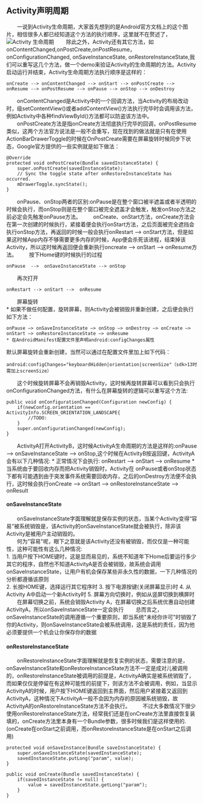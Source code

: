 ## Activity声明周期
　　一说到Activity生命周期，大家首先想到的是Android官方文档上的这个图片，相信很多人都已经知道这个方法的执行顺序，这里就不在赘述了，
![Activity 生命周期](http://7xp6n9.com1.z0.glb.clouddn.com/PY6X_K7_VNCHK%24TM~2CMEV.png)
　　除此之外，Activity还有其它方法，如onContentChanged,onPostCreate,onPostResume，onConfigurationChanged, onSaveInstanceState, onRestoreInstanceState,我们可以重写这几个方法，做一个demo来验证Activity的生命周期的方法。Activity启动运行并结束，Activity生命周期方法执行顺序是这样的：

	onCreate --> onContentChanged --> onStart --> onPostCreate --> onResume --> onPostResume --> onPause --> onStop --> onDestroy

　　onContentChanged是Activity中的一个回调方法，当Activity的布局改动时，级setContentView()或者addContentView()方法执行完毕时会调用该方法，例如Activity中各种findViewById()方法都可以防盗该方法中。
　　onPostCreate方法是指onCreate方法彻底执行完毕的回调，onPostResume类似，这两个方法官方说法是一般不会重写，现在找到的做法就是只有在使用ActionBarDrawerToggle的时候在OnPostCreate需要在屏幕旋转时候同步下状态，Google官方提供的一些实例就是如下做法：

	@Override
	protected void onPostCreate(Bundle savedInstanceState) {
		super.onPostCreate(savedInstanceState);
		// Sync the toggle state after onRestoreInstanceState has occurred.
		mDrawerToggle.syncState();
	}

　　onPause、onStop两者的区别:onPause是在整个窗口被半遮盖或者半透明的时候会执行，而onStop则是在整个窗口被完全遮盖才会触发，触发onStop方法之前必定会先触发onPause方法。
　　onCreate、onStart方法，onCreate方法会在第一次创建的时候执行，紧接着便会执行onStart方法，之后页面被完全遮挡会执行onStop方法，再返回的时候一般会执行onRestart --> onStart方法，但是如果这时候App内存不够需要更多内存的时候，App便会杀死该进程，结束掉该Activity，所以这时候再返回便会重新执行oncreate --> onStart --> onResume方法。
　　按下Home键的时候执行的过程  

	onPause  -->  onSaveInstanceState --> onStop
　　再次打开  

	onRestart --> onStart -->  onResume
　　屏幕旋转  
	* 如果不做任何配置，旋转屏幕，则Activity会被销毁并重新创建，之后便会执行如下方法：    

	onPause –> onSaveInstanceState –> onStop –> onDestroy –> onCreate –> onStart –> onRestoreInstanceState –> onResume
	* 在AndroidManifest配置文件里声明android:configChanges属性
默认屏幕旋转会重新创建，当然可以通过在配置文件里加上如下代码：  

	android:configChanges="keyboardHidden|orientation|screenSize"（sdk>13时需加上screenSize）
　　这个时候旋转屏幕不会再销毁Activity，这时候再旋转屏幕可以看到只会执行onConfigurationChanged方法，有什么在屏幕旋转的逻辑可以重写这个方法:

	public void onConfigurationChanged(Configuration newConfig) {
		if(newConfig.orientation == ActivityInfo.SCREEN_ORIENTATION_LANDSCAPE{
			//TODO:
		}
		super.onConfigurationChanged(newConfig);
	}
　　ActivityA打开ActivityB，这时候ActivityA生命周期的方法是这样的:onPause --> onSaveInstanceState --> onStop,这个时候在ActivityB按返回键，ActivityA会有以下几种情况:
	* 正常情况下会执行: onRestart --> onStart --> onResume
	* 当系统由于要回收内存而把Activity销毁时，Activity在 onPause或者onStop状态下都有可能遇到由于突发事件系统需要回收内存，之后的onDestroy方法便不会执行，这时候会执行onCreate --> onStart --> onRestoreInstanceState --> onResult    
#### onSaveInstanceState
　　onSaveInstanceState字面理解就是保存实例的状态，当某个Activity变得“容易”被系统销毁是，该Activity的onSaveInstanceState就会被执行，除非该Activity是被用户主动销毁的。  
　　何为"容易"呢，眼下之意就是该Activity还没有被销毁，而仅仅是一种可能性，这种可能性有这么几种情况:  
	1. 当用户按下HOME键时，这是显而易见的，系统不知道年下Home后要运行多少其它的程序，自然也不知道ActivityA是否会被销毁，故系统会调用onSaveInstanceState，让用户有机会保存某些非永久性的数据，一下几种情况的分析都遵循该原则    
	2.  长按HOME键，选择运行其它程序时
	3.  按下电源按键(关闭屏幕显示)时
	4.  从Activity A中启动一个新Activity时
	5.  屏幕方向切换时，例如从竖屏切换到横屏时
　　在屏幕切换之前，系统会销毁Activity A，在屏幕切换之后系统优惠自动创建ActivityA，所以onSaveInstanceState一定会执行
　　总而言之，onSaveInstanceState的调用遵循一个重要原则，即当系统"未经你许可"时销毁了你的Activity，则onSaveInstanceState会被系统调用，这是系统的责任，因为他必须要提供一个机会让你保存你的数据
#### onRestoreInstanceState
　　onRestoreInstanceState字面理解就是恢复实例的状态，需要注意的是，onSaveInstanceState和onRestoreInstanceState方法不一定是成对儿被调用的，onRestoreInstanceState被调用的前提是，ActivityA确实是被系统销毁了，而如果仅仅是停留在有这种可能性的前提下，则该方法不会被调用，例如，当显示ActivityA的时候，用户按下HOME键返回到主界面，然后用户紧接着又返回到ActivityA，这种情况下ActivityA一般不会因为内存的原因被系统销毁，故ActivityA的onRestoreInstanceState方法不会执行。
　　不过大多数情况下很少使用onRestoreInstanceState方法，经常我们还是在onCreate方法里直接恢复装填的，onCreate方法里本身有一个Bundle参数，很多时候我们是这样使用的.(onCreate在onStart之前调用，而onRestoreInstanceState是在onStart之后调用)

	protected void onSaveInstance(Bundle saveInstanceState) {
		super.onSaveInstanceState(savedInstanceState);
		savedInstanceState.putLong("param", value);
	}

	public void onCreate(Bundle savedInstanceState) {
		if(savedInstanceState != null) {
			value = savedInstanceState.getLong("param");
		}
	}